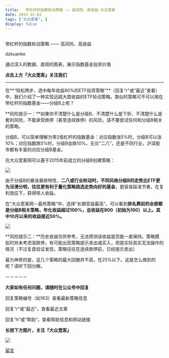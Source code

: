 ```yaml
---
title:   带杠杆的指数轮动策略 —— 高风险、高收益-大众宽客
date: 2015-12-03
tags: ["大众宽客", ]
display: false
---
```



## 



带杠杆的指数轮动策略 —— 高风险、高收益




dzkuanke




通过深入的数据、直观的图表，展示指数基金投资价值


**点击上方『大众宽客』关注我们**

****

在**“轻松两步，选中每年收益80%的ETF投资策略”**（回复“r”或“最近”查看）中，我们介绍了一种实现远超大盘收益的ETF轮动策略。类似的策略可不可以用在带杠杆的指数基金——分级B上呢？



**风险提示一：**如果你不清楚什么是分级B、不清楚什么是下折、不清楚什么是套利风险，不能承受跌停（甚至连续跌停）的风险，请不要尝试任何和分级B相关的策略。



分级B，可以简单理解为带2倍杠杆的指数基金：对应指数涨5%时，分级B可以涨10%；对应指数跌5%时，分级B会跌10%。无论“二八”，还是不同行业，沪深股市都有丰富的对应分级B基金。



在大众宽客网可以基于2015年前成立的分级B创建策略：

<img data-s="300,640" data-type="png" src="http://mmbiz.qpic.cn/mmbiz/PKw3FQPmhIiabjBPTsJn2L7TWgmXJs0rDoyWXfVQicC6xv5qjXDPRtHnwnQZpBPictiaCNJI5x09Qt8FNZpMOlgIqg/0?wx_fmt=png" data-ratio="0.45863309352517984" data-w=""/>

由于分级B的暴涨暴跌特性，**二八或行业轮动时，不同风格分级B的走势比ETF更为泾渭分明，往往更有利于量化策略挑选走势向好的基金**，更容易踩准节奏，在复利效应下，获得惊人收益。



在“大众宽客网－最热策略”中，选择“长期受益最高”，可以看到**排名靠前的全部都是分级B相关策略，年化收益超过100%，总收益在800（初始为100）以上。其中10月以来的收益接近50%。**



<img data-s="300,640" data-type="png" src="http://mmbiz.qpic.cn/mmbiz/PKw3FQPmhIiabjBPTsJn2L7TWgmXJs0rD6DTzTV9mz8Ix7wZ8dOEicck18O7ISF1PqNkeSVy1AMyrENUCoPxkgoA/0?wx_fmt=png" data-ratio="1.2482014388489209" data-w=""/>

**风险提示二：**历史收益仅供参考，无法预测该收益是否能一直保持。策略模拟时并未考虑涨跌停，有可能出现策略提示卖出或买入，但是实际其实无法操作的情况（不过复盘验证发现，策略往往在连续跌停前，已经提示卖出）



最为神奇的是，这几个策略的最大回撤并不高，在25%以下。这是怎么做到的呢？请听下回分解。



－－－－－

**大家如有任何问题，请随时在公众号中回复**



回复策略编号（如163）查看最新策略信息

回复“r”或“最近”，查看最近文章

回复“h”或“帮助”，查看帮助信息和网站链接



**长按下方图片，关注『大众宽客』**

<img data-s="300,640" data-type="png" src="http://mmbiz.qpic.cn/mmbiz/PKw3FQPmhIjpOw70YiaHYQTPb4TKoqns9M2zxiaLBv1cUZiaEHqVweTjuaW7lzQUemHLxv6k8MpLq8r6cvFhqmDfg/0?wx_fmt=png" data-ratio="1" data-w="129" width="auto" src="http://mmbiz.qpic.cn/mmbiz/PKw3FQPmhIjpOw70YiaHYQTPb4TKoqns9M2zxiaLBv1cUZiaEHqVweTjuaW7lzQUemHLxv6k8MpLq8r6cvFhqmDfg/640?wx_fmt=png&amp;wxfrom=5&amp;wx_lazy=1" style="box-sizing: border-box !important; word-wrap: break-word !important; width: auto !important; visibility: visible !important;"/>









[留言](javascript:;)